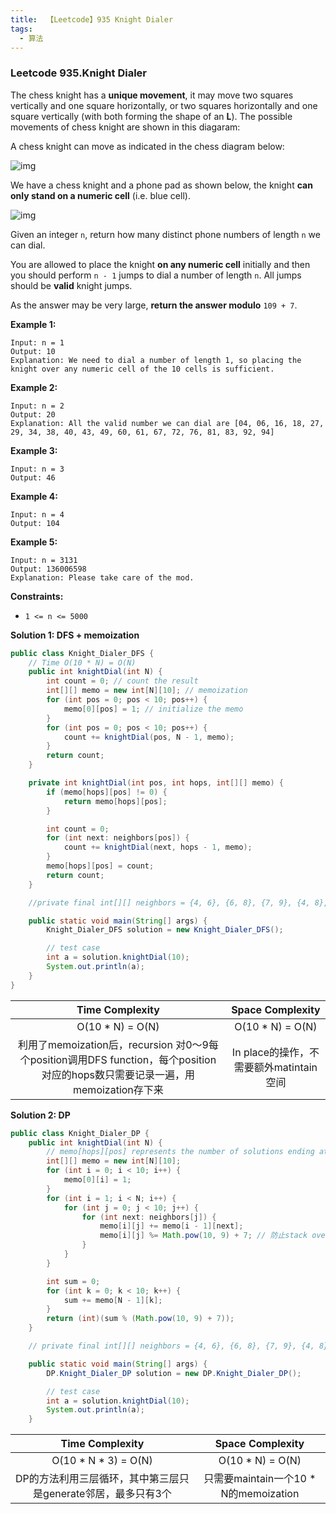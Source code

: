 ```yaml
---
title:  【Leetcode】935 Knight Dialer
tags:
  - 算法
---
```




### Leetcode 935.Knight Dialer

The chess knight has a **unique movement**, it may move two squares vertically and one square horizontally, or two squares horizontally and one square vertically (with both forming the shape of an **L**). The possible movements of chess knight are shown in this diagaram:

A chess knight can move as indicated in the chess diagram below:

![img](https://assets.leetcode.com/uploads/2020/08/18/chess.jpg)

We have a chess knight and a phone pad as shown below, the knight **can only stand on a numeric cell** (i.e. blue cell).

![img](https://assets.leetcode.com/uploads/2020/08/18/phone.jpg)

Given an integer `n`, return how many distinct phone numbers of length `n` we can dial.

You are allowed to place the knight **on any numeric cell** initially and then you should perform `n - 1` jumps to dial a number of length `n`. All jumps should be **valid** knight jumps.

As the answer may be very large, **return the answer modulo** `109 + 7`.

 

**Example 1:**

```
Input: n = 1
Output: 10
Explanation: We need to dial a number of length 1, so placing the knight over any numeric cell of the 10 cells is sufficient.
```

**Example 2:**

```
Input: n = 2
Output: 20
Explanation: All the valid number we can dial are [04, 06, 16, 18, 27, 29, 34, 38, 40, 43, 49, 60, 61, 67, 72, 76, 81, 83, 92, 94]
```

**Example 3:**

```
Input: n = 3
Output: 46
```

**Example 4:**

```
Input: n = 4
Output: 104
```

**Example 5:**

```
Input: n = 3131
Output: 136006598
Explanation: Please take care of the mod.
```

 

**Constraints:**

- `1 <= n <= 5000`



**Solution 1: DFS + memoization**

```java
public class Knight_Dialer_DFS {
    // Time O(10 * N) = O(N)
    public int knightDial(int N) {
        int count = 0; // count the result
        int[][] memo = new int[N][10]; // memoization
        for (int pos = 0; pos < 10; pos++) {
            memo[0][pos] = 1; // initialize the memo
        }
        for (int pos = 0; pos < 10; pos++) {
            count += knightDial(pos, N - 1, memo);
        }
        return count;
    }

    private int knightDial(int pos, int hops, int[][] memo) {
        if (memo[hops][pos] != 0) {
            return memo[hops][pos];
        }

        int count = 0;
        for (int next: neighbors[pos]) {
            count += knightDial(next, hops - 1, memo);
        }
        memo[hops][pos] = count;
        return count;
    }

    //private final int[][] neighbors = {4, 6}, {6, 8}, {7, 9}, {4, 8}, {0, 3, 9}, {}, {0, 1, 7}, {2, 6}, {1, 3}, {2, 4};

    public static void main(String[] args) {
        Knight_Dialer_DFS solution = new Knight_Dialer_DFS();

        // test case
        int a = solution.knightDial(10);
        System.out.println(a);
    }
}
```

|                       Time Complexity                        |            Space Complexity             |
| :----------------------------------------------------------: | :-------------------------------------: |
|                       O(10 * N) = O(N)                       |            O(10 * N) = O(N)             |
| 利用了memoization后，recursion 对0～9每个position调用DFS function，每个position对应的hops数只需要记录一遍，用memoization存下来 | In place的操作，不需要额外matintain空间 |



**Solution 2: DP**

```java
public class Knight_Dialer_DP {
    public int knightDial(int N) {
        // memo[hops][pos] represents the number of solutions ending at pos in hops
        int[][] memo = new int[N][10];
        for (int i = 0; i < 10; i++) {
            memo[0][i] = 1;
        }
        for (int i = 1; i < N; i++) {
            for (int j = 0; j < 10; j++) {
                for (int next: neighbors[j]) {
                    memo[i][j] += memo[i - 1][next];
                  	memo[i][j] %= Math.pow(10, 9) + 7; // 防止stack overflow
                }
            }
        }

        int sum = 0;
        for (int k = 0; k < 10; k++) {
            sum += memo[N - 1][k];
        }
        return (int)(sum % (Math.pow(10, 9) + 7));
    }

    // private final int[][] neighbors = {4, 6}, {6, 8}, {7, 9}, {4, 8}, {0, 3, 9}, {}, {0, 1, 7}, {2, 6}, {1, 3}, {2, 4};

    public static void main(String[] args) {
        DP.Knight_Dialer_DP solution = new DP.Knight_Dialer_DP();

        // test case
        int a = solution.knightDial(10);
        System.out.println(a);
    }

```

|                       Time Complexity                        |           Space Complexity            |
| :----------------------------------------------------------: | :-----------------------------------: |
|                     O(10 * N * 3) = O(N)                     |           O(10 * N) = O(N)            |
| DP的方法利用三层循环，其中第三层只是generate邻居，最多只有3个 | 只需要maintain一个10 * N的memoization |
